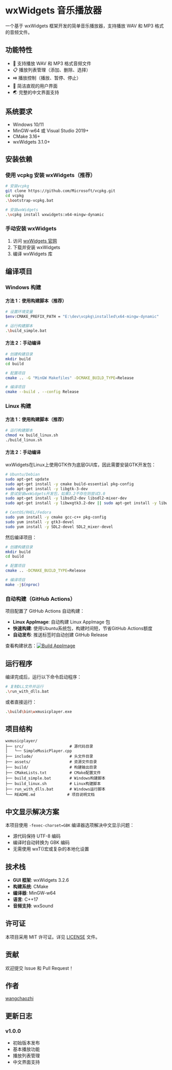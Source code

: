# wxWidgets 音乐播放器

一个基于 wxWidgets 框架开发的简单音乐播放器，支持播放 WAV 和 MP3 格式的音频文件。

## 功能特性

- 🎵 支持播放 WAV 和 MP3 格式音频文件
- 📋 播放列表管理（添加、删除、选择）
- ⏯️ 播放控制（播放、暂停、停止）
- 🎨 简洁直观的用户界面
- 🌏 完整的中文界面支持

## 系统要求

- Windows 10/11
- MinGW-w64 或 Visual Studio 2019+
- CMake 3.16+
- wxWidgets 3.1.0+

## 安装依赖

### 使用 vcpkg 安装 wxWidgets（推荐）

```bash
# 安装vcpkg
git clone https://github.com/Microsoft/vcpkg.git
cd vcpkg
.\bootstrap-vcpkg.bat

# 安装wxWidgets
.\vcpkg install wxwidgets:x64-mingw-dynamic
```

### 手动安装 wxWidgets

1. 访问 [wxWidgets 官网](https://www.wxwidgets.org/downloads/)
2. 下载并安装 wxWidgets
3. 编译 wxWidgets 库

## 编译项目

### Windows 构建

#### 方法 1：使用构建脚本（推荐）

```bash
# 设置环境变量
$env:CMAKE_PREFIX_PATH = "E:\dev\vcpkg\installed\x64-mingw-dynamic"

# 运行构建脚本
.\build_simple.bat
```

#### 方法 2：手动编译

```bash
# 创建构建目录
mkdir build
cd build

# 配置项目
cmake .. -G "MinGW Makefiles" -DCMAKE_BUILD_TYPE=Release

# 编译项目
cmake --build . --config Release
```

### Linux 构建

#### 方法 1：使用构建脚本（推荐）

```bash
# 运行构建脚本
chmod +x build_linux.sh
./build_linux.sh
```

#### 方法 2：手动编译

wxWidgets在Linux上使用GTK作为底层GUI库，因此需要安装GTK开发包：

```bash
# Ubuntu/Debian
sudo apt-get update
sudo apt-get install -y cmake build-essential pkg-config
sudo apt-get install -y libgtk-3-dev
# 尝试安装wxWidgets开发包，如果3.2不存在则尝试3.0
sudo apt-get install -y libsdl2-dev libsdl2-mixer-dev
sudo apt-get install -y libwxgtk3.2-dev || sudo apt-get install -y libwxgtk3.0-dev || sudo apt-get install -y libwxgtk3.1-dev

# CentOS/RHEL/Fedora
sudo yum install -y cmake gcc-c++ pkg-config
sudo yum install -y gtk3-devel
sudo yum install -y SDL2-devel SDL2_mixer-devel
```

然后编译项目：

```bash
# 创建构建目录
mkdir build
cd build

# 配置项目
cmake .. -DCMAKE_BUILD_TYPE=Release

# 编译项目
make -j$(nproc)
```

### 自动构建（GitHub Actions）

项目配置了 GitHub Actions 自动构建：

- **Linux AppImage**: 自动构建 Linux AppImage 包
- **快速构建**: 使用Ubuntu系统包，构建时间短，节省GitHub Actions额度
- **自动发布**: 推送标签时自动创建 GitHub Release

查看构建状态：[![Build AppImage](https://github.com/wangchaozhi/WXMUSICPLAYER/workflows/Build%20AppImage/badge.svg)](https://github.com/wangchaozhi/WXMUSICPLAYER/actions)

## 运行程序

编译完成后，运行以下命令启动程序：

```bash
# 复制DLL文件并运行
.\run_with_dlls.bat
```

或者直接运行：

```bash
.\build\bin\wxmusicplayer.exe
```

## 项目结构

```
wxmusicplayer/
├── src/                    # 源代码目录
│   └── SimpleMusicPlayer.cpp
├── include/                # 头文件目录
├── assets/                 # 资源文件目录
├── build/                  # 构建输出目录
├── CMakeLists.txt          # CMake配置文件
├── build_simple.bat        # Windows构建脚本
├── build_linux.sh          # Linux构建脚本
├── run_with_dlls.bat       # Windows运行脚本
└── README.md              # 项目说明文档
```

## 中文显示解决方案

本项目使用 `-fexec-charset=GBK` 编译器选项解决中文显示问题：

- 源代码保持 UTF-8 编码
- 编译时自动转换为 GBK 编码
- 无需使用 wxT()宏或复杂的本地化设置

## 技术栈

- **GUI 框架**: wxWidgets 3.2.6
- **构建系统**: CMake
- **编译器**: MinGW-w64
- **语言**: C++17
- **音频支持**: wxSound

## 许可证

本项目采用 MIT 许可证。详见 [LICENSE](LICENSE) 文件。

## 贡献

欢迎提交 Issue 和 Pull Request！

## 作者

[wangchaozhi](https://github.com/wangchaozhi)

## 更新日志

### v1.0.0

- 初始版本发布
- 基本播放功能
- 播放列表管理
- 中文界面支持
